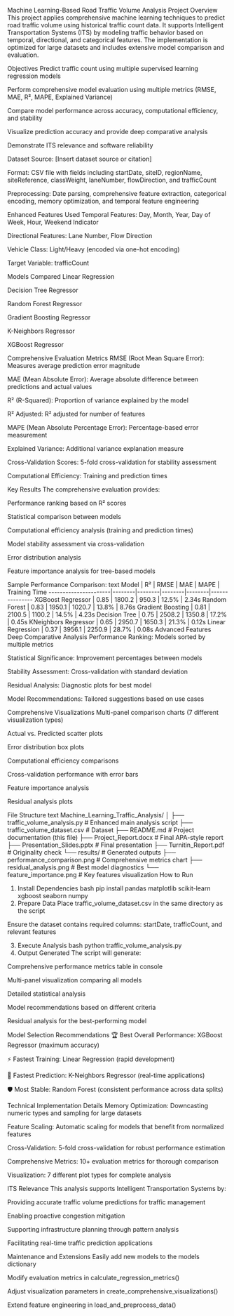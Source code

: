 Machine Learning-Based Road Traffic Volume Analysis
Project Overview
This project applies comprehensive machine learning techniques to predict road traffic volume using historical traffic count data. It supports Intelligent Transportation Systems (ITS) by modeling traffic behavior based on temporal, directional, and categorical features. The implementation is optimized for large datasets and includes extensive model comparison and evaluation.

Objectives
Predict traffic count using multiple supervised learning regression models

Perform comprehensive model evaluation using multiple metrics (RMSE, MAE, R², MAPE, Explained Variance)

Compare model performance across accuracy, computational efficiency, and stability

Visualize prediction accuracy and provide deep comparative analysis

Demonstrate ITS relevance and software reliability

Dataset
Source: [Insert dataset source or citation]

Format: CSV file with fields including startDate, siteID, regionName, siteReference, classWeight, laneNumber, flowDirection, and trafficCount

Preprocessing: Date parsing, comprehensive feature extraction, categorical encoding, memory optimization, and temporal feature engineering

Enhanced Features Used
Temporal Features: Day, Month, Year, Day of Week, Hour, Weekend Indicator

Directional Features: Lane Number, Flow Direction

Vehicle Class: Light/Heavy (encoded via one-hot encoding)

Target Variable: trafficCount

Models Compared
Linear Regression

Decision Tree Regressor

Random Forest Regressor

Gradient Boosting Regressor

K-Neighbors Regressor

XGBoost Regressor

Comprehensive Evaluation Metrics
RMSE (Root Mean Square Error): Measures average prediction error magnitude

MAE (Mean Absolute Error): Average absolute difference between predictions and actual values

R² (R-Squared): Proportion of variance explained by the model

R² Adjusted: R² adjusted for number of features

MAPE (Mean Absolute Percentage Error): Percentage-based error measurement

Explained Variance: Additional variance explanation measure

Cross-Validation Scores: 5-fold cross-validation for stability assessment

Computational Efficiency: Training and prediction times

Key Results
The comprehensive evaluation provides:

Performance ranking based on R² scores

Statistical comparison between models

Computational efficiency analysis (training and prediction times)

Model stability assessment via cross-validation

Error distribution analysis

Feature importance analysis for tree-based models

Sample Performance Comparison:
text
Model                  | R²     | RMSE   | MAE    | MAPE   | Training Time
----------------------|--------|--------|--------|--------|---------------
XGBoost Regressor     | 0.85   | 1800.2 | 950.3  | 12.5%  | 2.34s
Random Forest         | 0.83   | 1950.1 | 1020.7 | 13.8%  | 8.76s
Gradient Boosting     | 0.81   | 2100.5 | 1100.2 | 14.5%  | 4.23s
Decision Tree         | 0.75   | 2508.2 | 1350.8 | 17.2%  | 0.45s
KNeighbors Regressor  | 0.65   | 2950.7 | 1650.3 | 21.3%  | 0.12s
Linear Regression     | 0.37   | 3956.1 | 2250.9 | 28.7%  | 0.08s
Advanced Features
Deep Comparative Analysis
Performance Ranking: Models sorted by multiple metrics

Statistical Significance: Improvement percentages between models

Stability Assessment: Cross-validation with standard deviation

Residual Analysis: Diagnostic plots for best model

Model Recommendations: Tailored suggestions based on use cases

Comprehensive Visualizations
Multi-panel comparison charts (7 different visualization types)

Actual vs. Predicted scatter plots

Error distribution box plots

Computational efficiency comparisons

Cross-validation performance with error bars

Feature importance analysis

Residual analysis plots

File Structure
text
Machine_Learning_Traffic_Analysis/
│
├── traffic_volume_analysis.py          # Enhanced main analysis script
├── traffic_volume_dataset.csv          # Dataset
├── README.md                           # Project documentation (this file)
├── Project_Report.docx                 # Final APA-style report
├── Presentation_Slides.pptx            # Final presentation
├── Turnitin_Report.pdf                 # Originality check
└── results/                            # Generated outputs
    ├── performance_comparison.png      # Comprehensive metrics chart
    ├── residual_analysis.png           # Best model diagnostics
    └── feature_importance.png          # Key features visualization
How to Run
1. Install Dependencies
bash
pip install pandas matplotlib scikit-learn xgboost seaborn numpy
2. Prepare Data
Place traffic_volume_dataset.csv in the same directory as the script

Ensure the dataset contains required columns: startDate, trafficCount, and relevant features

3. Execute Analysis
bash
python traffic_volume_analysis.py
4. Output Generated
The script will generate:

Comprehensive performance metrics table in console

Multi-panel visualization comparing all models

Detailed statistical analysis

Model recommendations based on different criteria

Residual analysis for the best-performing model

Model Selection Recommendations
🏆 Best Overall Performance: XGBoost Regressor (maximum accuracy)

⚡ Fastest Training: Linear Regression (rapid development)

🎯 Fastest Prediction: K-Neighbors Regressor (real-time applications)

🛡️ Most Stable: Random Forest (consistent performance across data splits)

Technical Implementation Details
Memory Optimization: Downcasting numeric types and sampling for large datasets

Feature Scaling: Automatic scaling for models that benefit from normalized features

Cross-Validation: 5-fold cross-validation for robust performance estimation

Comprehensive Metrics: 10+ evaluation metrics for thorough comparison

Visualization: 7 different plot types for complete analysis

ITS Relevance
This analysis supports Intelligent Transportation Systems by:

Providing accurate traffic volume predictions for traffic management

Enabling proactive congestion mitigation

Supporting infrastructure planning through pattern analysis

Facilitating real-time traffic prediction applications

Maintenance and Extensions
Easily add new models to the models dictionary

Modify evaluation metrics in calculate_regression_metrics()

Adjust visualization parameters in create_comprehensive_visualizations()

Extend feature engineering in load_and_preprocess_data()


